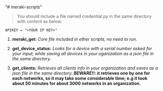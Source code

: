 "# meraki-scripts" 

> You should include a file named credential.py in the same directory with content as below:
```
APIKEY = "<YOUR IP KEY>"
```

1. **meraki_get:** _Core file included in other scripts, no need to run._
2. **get_device_status:** _Looks for a device with a serial number asked for your input; while saving all devices in your oganization
as a json file in the same directory._

3. **get_clients:** _Retrieves all clients info in your organization and saves as a json file in the same directory._
__BEWARE!!: it retrieves one by one for each networks, so it may take some considerable time; e.g it took about 50 minutes
for about 3000 networks in an organization.__
